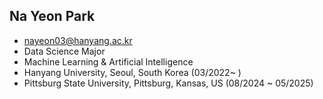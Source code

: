 ## Na Yeon Park
- nayeon03@hanyang.ac.kr
- Data Science Major
- Machine Learning & Artificial Intelligence
- Hanyang University, Seoul, South Korea (03/2022~ )
- Pittsburg State University, Pittsburg, Kansas, US (08/2024 ~ 05/2025)


<!--
**nayeon03/nayeon03** is a ✨ _special_ ✨ repository because its `README.md` (this file) appears on your GitHub profile.

Here are some ideas to get you started:

- 🔭 I’m currently working on ...
- 🌱 I’m currently learning ...
- 👯 I’m looking to collaborate on ...
- 🤔 I’m looking for help with ...
- 💬 Ask me about ...
- 📫 How to reach me: ...
- 😄 Pronouns: ...
- ⚡ Fun fact: ...
-->
